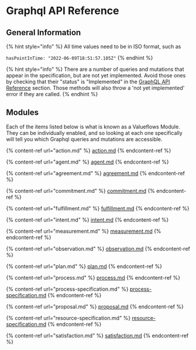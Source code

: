 # Graphql API Reference

## General Information

{% hint style="info" %}
All time values need to be in ISO format, such as&#x20;

`hasPointInTime: "2022-06-09T18:51:57.105Z"`
{% endhint %}

{% hint style="info" %}
There are a number of queries and mutations that appear in the specification, but are not yet implemented. Avoid those ones by checking that their "status" is "Implemented" in the [GraphQL API Reference](./) section. Those methods will also throw a 'not yet implemented' error if they are called.
{% endhint %}

## Modules

Each of the items listed below is what is known as a Valueflows Module. They can be individually enabled, and so looking at each one specifically will tell you which Graphql queries and mutations are accessible.

{% content-ref url="action.md" %}
[action.md](action.md)
{% endcontent-ref %}

{% content-ref url="agent.md" %}
[agent.md](agent.md)
{% endcontent-ref %}

{% content-ref url="agreement.md" %}
[agreement.md](agreement.md)
{% endcontent-ref %}

{% content-ref url="commitment.md" %}
[commitment.md](commitment.md)
{% endcontent-ref %}

{% content-ref url="fulfillment.md" %}
[fulfillment.md](fulfillment.md)
{% endcontent-ref %}

{% content-ref url="intent.md" %}
[intent.md](intent.md)
{% endcontent-ref %}

{% content-ref url="measurement.md" %}
[measurement.md](measurement.md)
{% endcontent-ref %}

{% content-ref url="observation.md" %}
[observation.md](observation.md)
{% endcontent-ref %}

{% content-ref url="plan.md" %}
[plan.md](plan.md)
{% endcontent-ref %}

{% content-ref url="process.md" %}
[process.md](process.md)
{% endcontent-ref %}

{% content-ref url="process-specification.md" %}
[process-specification.md](process-specification.md)
{% endcontent-ref %}

{% content-ref url="proposal.md" %}
[proposal.md](proposal.md)
{% endcontent-ref %}

{% content-ref url="resource-specification.md" %}
[resource-specification.md](resource-specification.md)
{% endcontent-ref %}

{% content-ref url="satisfaction.md" %}
[satisfaction.md](satisfaction.md)
{% endcontent-ref %}
